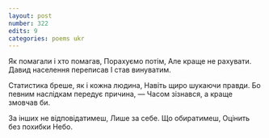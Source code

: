 ```yaml
---
layout: post
number: 322
edits: 9
categories: poems ukr
---
```


Як помагали і хто помагав,
Порахуємо потім, 
Але краще не рахувати. 
Давид населення переписав
І став винуватим.

Статистика бреше, як і кожна людина,
Навіть щиро шукаючи правди.
Бо певним наслідкам передує причина, —
Часом зізнався, а краще змовчав би.

За інших не відповідатимеш, 
Лише за себе. 
Що обиратимеш, 
Оцінить без похибки 
Небо.
